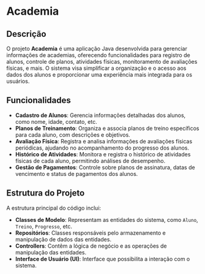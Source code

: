 # Academia

## Descrição

O projeto **Academia** é uma aplicação Java desenvolvida para gerenciar informações de academias, oferecendo funcionalidades para registro de alunos, controle de planos, atividades físicas, monitoramento de avaliações físicas, e mais. O sistema visa simplificar a organização e o acesso aos dados dos alunos e proporcionar uma experiência mais integrada para os usuários.

## Funcionalidades

- **Cadastro de Alunos**: Gerencia informações detalhadas dos alunos, como nome, idade, contato, etc.
- **Planos de Treinamento**: Organiza e associa planos de treino específicos para cada aluno, com descrições e objetivos.
- **Avaliação Física**: Registra e analisa informações de avaliações físicas periódicas, ajudando no acompanhamento do progresso dos alunos.
- **Histórico de Atividades**: Monitora e registra o histórico de atividades físicas de cada aluno, permitindo análises de desempenho.
- **Gestão de Pagamentos**: Controle sobre planos de assinatura, datas de vencimento e status de pagamentos dos alunos.

## Estrutura do Projeto

A estrutura principal do código inclui:

- **Classes de Modelo**: Representam as entidades do sistema, como `Aluno`, `Treino`, `Progresso`, etc.
- **Repositórios**: Classes responsáveis pelo armazenamento e manipulação de dados das entidades.
- **Controllers**: Contêm a lógica de negócio e as operações de manipulação das entidades.
- **Interface de Usuário (UI)**: Interface que possibilita a interação com o sistema.
